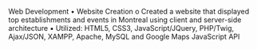 Web Development
• Website Creation
o Created a website that displayed top establishments and events in Montreal using client and server-side architecture
▪ Utilized: HTML5, CSS3, JavaScript/JQuery, PHP/Twig, Ajax/JSON, XAMPP, Apache, MySQL and Google Maps JavaScript API